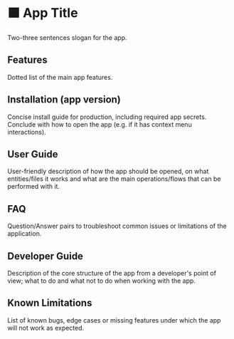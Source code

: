 
# ⬛ App Title
Two-three sentences slogan for the app.

## Features
Dotted list of the main app features.

## Installation (app version)
Concise install guide for production, including required app secrets. Conclude with how to open the app (e.g. if it has context menu interactions).

## User Guide
User-friendly description of how the app should be opened, on what entities/files it works and what are the main operations/flows that can be performed with it.

## FAQ
Question/Answer pairs to troubleshoot common issues or limitations of the application.

## Developer Guide
Description of the core structure of the app from a developer's point of view; what to do and what not to do when working with the app.

## Known Limitations
List of known bugs, edge cases or missing features under which the app will not work as expected.